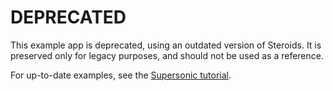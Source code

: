 # DEPRECATED

This example app is deprecated, using an outdated version of Steroids. It is preserved only for legacy purposes, and should not be used as a reference.

For up-to-date examples, see the [Supersonic tutorial](http://docs.appgyver.com/supersonic/tutorial).
